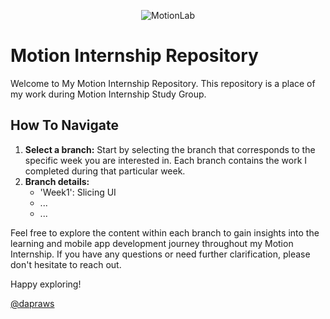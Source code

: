 <p align="center">
  <img src="https://github.com/dapraws/MotionIntern_Week1/assets/122019775/71912f44-16ea-47d9-9947-b78105f65f50" alt="MotionLab"/>
</p>

# Motion Internship Repository
Welcome to My Motion Internship Repository. This repository is a place of my work during Motion Internship Study Group.

## How To Navigate
1. **Select a branch:** Start by selecting the branch that corresponds to the specific week you are interested in. Each branch contains the work I completed during that particular week.
2. **Branch details:**
   - 'Week1': Slicing UI
   - ...
   - ...

Feel free to explore the content within each branch to gain insights into the learning and mobile app development journey throughout my Motion Internship. If you have any questions or need further clarification, please don't hesitate to reach out.

Happy exploring! 

[@dapraws](https://www.github.com/dapraws)





